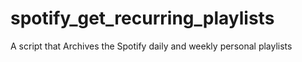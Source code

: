 # spotify_get_recurring_playlists
A script that Archives the Spotify daily and weekly personal playlists
